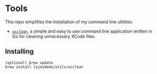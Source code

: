 # Tools

This repo simplifies the installation of my command line utilities:

- [`xcclear`](https://github.com/lajosdeme/xcclear), a simple and easy to use command line application written in Go for cleaning unnecessary XCode files.

## Installing


```
(optional) brew update
brew install lajosdeme/utils/xcclear
```